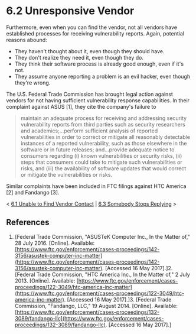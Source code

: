 # 6.2 Unresponsive Vendor 

Furthermore, even when you can find the vendor, not all vendors have
established processes for receiving vulnerability reports. Again,
potential reasons abound:

-   They haven't thought about it, even though they should have.
-   They don't realize they need it, even though they do.
-   They think their software process is already good enough, even if
    it's not.
-   They assume anyone reporting a problem is an evil hacker, even
    though they're wrong.

The U.S. Federal Trade Commission has brought legal action against
vendors for not having sufficient vulnerability response capabilities.
In their complaint against ASUS \[1\], they cite the company's failure
to

> maintain an adequate process for receiving and addressing security
> vulnerability reports from third parties such as security researchers
> and academics;...perform sufficient analysis of reported
> vulnerabilities in order to correct or mitigate all reasonably
> detectable instances of a reported vulnerability, such as those
> elsewhere in the software or in future releases; and\...provide
> adequate notice to consumers regarding (i) known vulnerabilities or
> security risks, (ii) steps that consumers could take to mitigate such
> vulnerabilities or risks, and (iii) the availability of software
> updates that would correct or mitigate the vulnerabilities or risks.

Similar complaints have been included in FTC filings against HTC America
\[2\] and Fandango \[3\].



\< [6.1 Unable to Find Vendor
Contact](6_1) \| [6.3
Somebody Stops Replying](6_3) \>

## References
1.  [Federal Trade Commission, "ASUSTeK Computer Inc., In the Matter
    of," 28 July 2016. \[Online\]. Available:
    [https://www.ftc.gov/enforcement/cases-proceedings/142-3156/asustek-computer-inc-matter](https://www.ftc.gov/enforcement/cases-proceedings/142-3156/asustek-computer-inc-matter). \[Accessed 16 May
    2017\].]2.  [Federal Trade Commission, "HTC America Inc., In the Matter of," 2
    July 2013. \[Online\]. Available:
    [https://www.ftc.gov/enforcement/cases-proceedings/122-3049/htc-america-inc-matter](https://www.ftc.gov/enforcement/cases-proceedings/122-3049/htc-america-inc-matter). \[Accessed 16 May
    2017\].]3.  [Federal Trade Commission, "Fandango, LLC," 19 August 2014.
    \[Online\]. Available:
    [https://www.ftc.gov/enforcement/cases-proceedings/132-3089/fandango-llc](https://www.ftc.gov/enforcement/cases-proceedings/132-3089/fandango-llc). \[Accessed 16 May
    2017\].]




